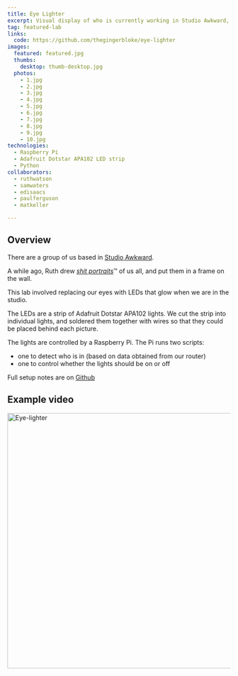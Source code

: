 ```yaml
---
title: Eye Lighter
excerpt: Visual display of who is currently working in Studio Awkward, with a programmable LED strip
tag: featured-lab
links:
  code: https://github.com/thegingerbloke/eye-lighter
images:
  featured: featured.jpg
  thumbs:
    desktop: thumb-desktop.jpg
  photos:
    - 1.jpg
    - 2.jpg
    - 3.jpg
    - 4.jpg
    - 5.jpg
    - 6.jpg
    - 7.jpg
    - 8.jpg
    - 9.jpg
    - 10.jpg
technologies:
  - Raspberry Pi
  - Adafruit Dotstar APA102 LED strip
  - Python
collaborators:
  - ruthwatson
  - samwaters
  - edisaacs
  - paulferguson
  - matkeller

---
```


## Overview

There are a group of us based in [Studio Awkward](https://getawkward.co.uk).

A while ago, Ruth drew _[shit portraits](https://www.instagram.com/shitportraits.ruth/)_&trade; of us all, and put them in a frame on the wall.

This lab involved replacing our eyes with LEDs that glow when we are in the studio.

The LEDs are a strip of Adafruit Dotstar APA102 lights. We cut the strip into individual lights, and soldered them together with wires so that they could be placed behind each picture.

The lights are controlled by a Raspberry Pi. The Pi runs two scripts:

- one to detect who is in (based on data obtained from our router)
- one to control whether the lights should be on or off

Full setup notes are on [Github](https://github.com/thegingerbloke/button-basher)


## Example video

<a data-flickr-embed="true"  href="https://www.flickr.com/photos/thegingerbloke/34042005070/in/dateposted-public/" title="Eye-lighter"><img src="https://c1.staticflickr.com/3/2807/34042005070_b4b8ba33e0_b.jpg" width="1024" height="576" alt="Eye-lighter"></a><script async src="//embedr.flickr.com/assets/client-code.js" charset="utf-8"></script>
